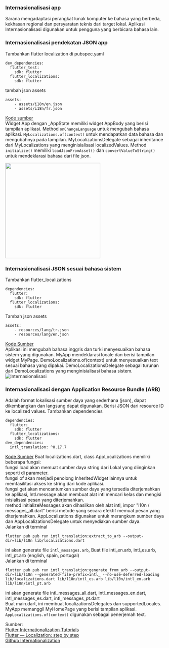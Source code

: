 ### Internasionalisasi app
Sarana mengadaptasi perangkat lunak komputer ke bahasa yang berbeda, kekhasan regional dan persyaratan teknis dari target lokal. 
Aplikasi Internasionalisasi digunakan untuk pengguna yang berbicara bahasa lain.
### Internasionalisasi pendekatan JSON app
Tambahkan flutter localization di pubspec.yaml
```
dev_dependencies:
  flutter_test:
    sdk: flutter
  flutter_localizations:
    sdk: flutter
```
tambah json assets
```
assets: 
    - assets/i18n/en.json
    - assets/i18n/fr.json
```
[Kode sumber](https://github.com/Fourthten/praxis-academy/tree/master/novice/03-05/latihan/localization_i18n)\
Widget App dengan _AppState memiliki widget AppBody yang berisi tampilan aplikasi. 
Method `onChangeLanguage` untuk mengubah bahasa aplikasi. 
`MyLocalizations.of(context)` untuk mendapatkan data bahasa dan mengubahnya pada tampilan. 
MyLocalizationsDelegate sebagai inheritance dari MyLocalizations yang menginisialisasi localizedValues. 
Method `initialize()` memiliki `loadJsonFromAsset()` dan `convertValueToString()` untuk mendeklarasi bahasa dari file json. 

<img src="https://github.com/Fourthten/praxis-academy/blob/master/novice/03-05/latihan/record/localizationi18n.gif" width="300">

### Internasionalisasi JSON sesuai bahasa sistem
Tambahkan flutter_localizations
```
dependencies:
  flutter:
    sdk: flutter
  flutter_localizations:
    sdk: flutter
```
Tambah json assets
```
assets: 
    - resources/lang/tr.json
    - resources/lang/en.json
```
[Kode Sumber](https://github.com/Fourthten/praxis-academy/tree/master/novice/03-05/latihan/internationalis_json)\
Aplikasi ini mengubah bahasa inggris dan turki menyesuaikan bahasa sistem yang digunakan. 
MyApp mendeklarasi locale dan berisi tampilan widget MyPage. 
DemoLocalizations.of(context) untuk menyesuaikan text sesuai bahasa yang dipakai. 
DemoLocalizationsDelegate sebagai turunan dari DemoLocalizations yang menginisialisasi bahasa sistem.\
![Internasionalisasi](https://github.com/Fourthten/praxis-academy/blob/master/novice/03-05/latihan/images/internationalis.PNG)
### Internasionalisasi dengan Application Resource Bundle (ARB)
Adalah format lokalisasi sumber daya yang sederhana (json), dapat dikembangkan dan langsung dapat digunakan. Berisi JSON dari resource ID ke localized values. 
Tambahkan dependencies
```
dependencies:
  flutter:
    sdk: flutter
  flutter_localizations:
    sdk: flutter
dev_dependencies:  
  intl_translation: ^0.17.7
```
[Kode Sumber]()
Buat localizations.dart, class AppLocalizations memiliki beberapa fungsi:\
fungsi load akan memuat sumber daya string dari Lokal yang diinginkan seperti di parameter.\
fungsi of akan menjadi penolong InheritedWidget lainnya untuk memfasilitasi akses ke string dari kode aplikasi.\
fungsi get akan mencantumkan sumber daya yang tersedia diterjemahkan ke aplikasi, Intl.message akan membuat alat intl mencari kelas dan mengisi inisialisasi pesan yang diterjemahkan.\
method initializeMessages akan dihasilkan oleh alat intl, impor "l10n / messages_all.dart" berisi metode yang secara efektif memuat pesan yang diterjemahkan.
AppLocalizations digunakan untuk merangkum sumber daya dan AppLocalizationsDelegate untuk menyediakan sumber daya.\
Jalankan di terminal
```
flutter pub pub run intl_translation:extract_to_arb --output-dir=lib/l10n lib/localizations.dart
```
ini akan generate file `intl_messages.arb`, Buat file intl_en.arb, intl_es.arb, intl_pt.arb (english, spain, portugal)\
Jalankan di terminal
```
flutter pub pub run intl_translation:generate_from_arb --output-dir=lib/l10n --generated-file-prefix=intl_ --no-use-deferred-loading lib/localizations.dart lib/l10n/intl_es.arb lib/l10n/intl_en.arb lib/l10n/intl_pt.arb
```
ini akan generate file intl_messages_all.dart, intl_messages_en.dart, intl_messages_es.dart, intl_messages_pt.dart\
Buat main.dart, ini membuat localizationsDelegates dan supportedLocales. MyApp memanggil MyHomePage yang berisi tampilan aplikasi. 
`AppLocalizations.of(context)` digunakan sebagai penerjemah text. 
![]()

Sumber:\
[Flutter Internationalization Tutorials](https://medium.com/@datvt9312/flutter-internationalization-tutorials-d8f0f711e7f)\
[Flutter — Localization: step by step](https://proandroiddev.com/flutter-localization-step-by-step-30f95d06018d)\
[Github Internationalization](https://github.com/anilcancakir/flutter-internationalization)
